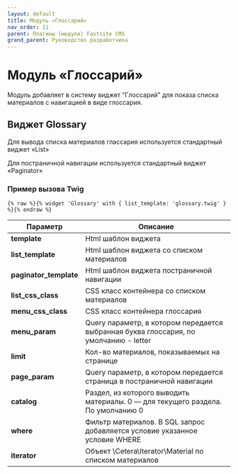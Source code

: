 ```yaml
---
layout: default
title: Модуль «Глоссарий»
nav_order: 11
parent: Плагины (модули) Fastsite CMS
grand_parent: Руководство разработчика
---
```


# Модуль «Глоссарий»

Модуль добавляет в систему виджет "Глоссарий" для показа списка материалов с навигацией в виде глоссария.

## Виджет Glossary

Для вывода списка материалов глассария используется стандартный виджет «List»

Для постраничной навигации используется стандартный виджет «Paginator»

### Пример вызова Twig

	{% raw %}{% widget 'Glossary' with { list_template: 'glossary.twig' } %}{% endraw %}

Параметр | Описание
---|---
**template**|Html шаблон виджета
**list_template**|Html шаблон виджета со списком материалов
**paginator_template**|Html шаблон виджета постраничной навигации
**list_css_class**|CSS класс контейнера со списком материалов
**menu_css_class**|CSS класс контейнера глоссария
**menu_param**|Query параметр, в котором передается выбранная буква глоссария, по умолчанию -  letter
**limit**|Кол-во материалов, показываемых на странице
**page_param**|Query параметр, в котором передается страница в постраничной навигации
**catalog**|Раздел, из которого выводить материалы. 0 — для текущего раздела. По умолчанию 0
**where**|Фильтр материалов. В SQL запрос добавляется условие указанное условие WHERE	 
**iterator**|Объект \Cetera\Iterator\Material по списком материалов